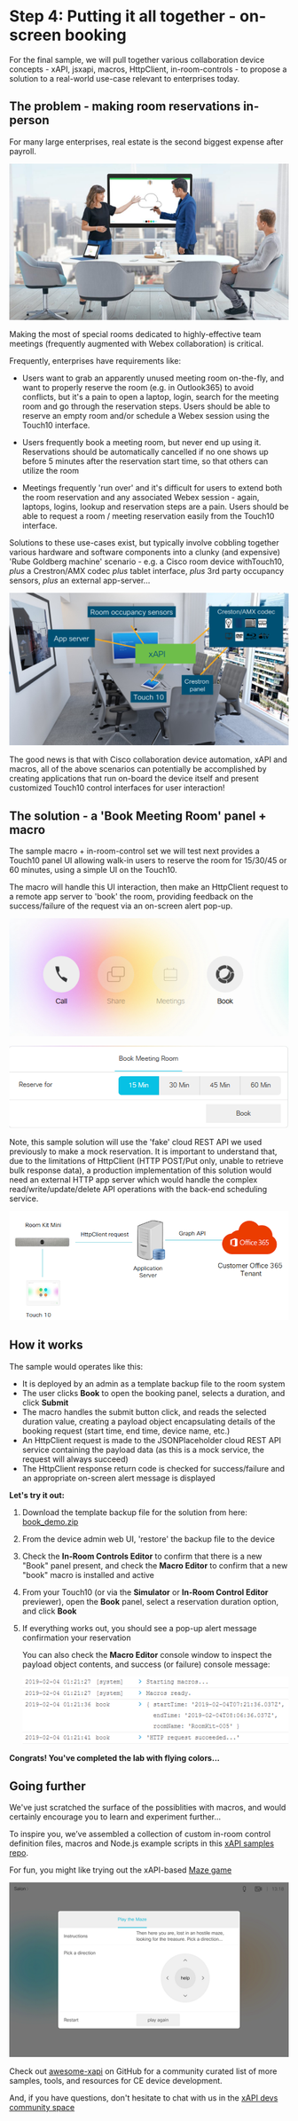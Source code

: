 # Step 4: Putting it all together - on-screen booking

For the final sample, we will pull together various collaboration device concepts - xAPI, jsxapi, macros, HttpClient, in-room-controls - to propose a solution to a real-world use-case relevant to enterprises today.

## The problem - making room reservations in-person

For many large enterprises, real estate is the second biggest expense after payroll.

![Overview](assets/images/step5-overview.png)

Making the most of special rooms dedicated to highly-effective team meetings (frequently augmented with Webex collaboration) is critical.

Frequently, enterprises have requirements like:

* Users want to grab an apparently unused meeting room on-the-fly, and want to properly reserve the room (e.g. in Outlook365) to avoid conflicts, but it's a pain to open a laptop, login, search for the meeting room and go through the reservation steps.  Users should be able to reserve an empty room and/or schedule a Webex session using the Touch10 interface.

* Users frequently book a meeting room, but never end up using it.  Reservations should be automatically cancelled if no one shows up before 5 minutes after the reservation start time, so that others can utilize the room

* Meetings frequently 'run over' and it's difficult for users to extend both the room reservation and any associated Webex session - again, laptops, logins, lookup and reservation steps are a pain.  Users should be able to request a room / meeting reservation easily from the Touch10 interface.

Solutions to these use-cases exist, but typically involve cobbling together various hardware and software components into a clunky (and expensive) 'Rube Goldberg machine' scenario - e.g. a Cisco room device withTouch10, _plus_ a Crestron/AMX codec _plus_ tablet interface, _plus_ 3rd party occupancy sensors, _plus_ an external app-server...

![Compelex](assets/images/step5-rube-goldberg.png)

The good news is that with Cisco collaboration device automation, xAPI and macros, all of the above scenarios can potentially be accomplished by creating applications that run on-board the device itself and present customized Touch10 control interfaces for user interaction!

## The solution - a 'Book Meeting Room' panel + macro

The sample macro + in-room-control set we will test next provides a Touch10 panel UI allowing walk-in users to reserve the room for 15/30/45 or 60 minutes, using a simple UI on the Touch10.  

The macro will handle this UI interaction, then make an HttpClient request to a remote app server to 'book' the room, providing feedback on the success/failure of the request via an on-screen alert pop-up.

![Book](assets/images/step5-book-panel.png)

![Book meeting](assets/images/step5-book-meeting.png)

Note, this sample solution will use the 'fake' cloud REST API we used previously to make a mock reservation.  It is important to understand that, due to the limitations of HttpClient (HTTP POST/Put only, unable to retrieve bulk response data), a production implementation of this solution would need an external HTTP app server which would handle the complex read/write/update/delete API operations with the back-end scheduling service.

![Simple](assets/images/step5-new-architecture.png)

## How it works

The sample would operates like this:

* It is deployed by an admin as a template backup file to the room system
* The user clicks **Book** to open the booking panel, selects a duration, and click **Submit**
* The macro handles the submit button click, and reads the selected duration value, creating a payload object encapsulating details of the booking request (start time, end time, device name, etc.)
* An HttpClient request is made to the JSONPlaceholder cloud REST API service containing the payload data (as this is a mock service, the request will always succeed)
* The HttpClient response return code is checked for success/failure and an appropriate on-screen alert message is displayed

**Let's try it out:**

1. Download the template backup file for the solution from here: [book_demo.zip](assets/book_demo.zip)

1. From the device admin web UI, 'restore' the backup file to the device

2. Check the **In-Room Controls Editor** to confirm that there is a new "Book" panel present, and check the **Macro Editor** to confirm that a new "book" macro is installed and active

3. From your Touch10 (or via the **Simulator** or **In-Room Control Editor** previewer), open the **Book** panel, select a reservation duration option, and click **Book**

4. If everything works out, you should see a pop-up alert message confirmation your reservation

    You can also check the **Macro Editor** console window to inspect the payload object contents, and success (or failure) console message:

    ![Success](assets/images/step5-httpclient-success.png)

**Congrats!  You've completed the lab with flying colors...**

## Going further

We've just scratched the surface of the possiblities with macros, and would certainly encourage you to learn and experiment further...

To inspire you, we’ve assembled a collection of custom in-room control definition files, macros and Node.js example scripts in this [xAPI samples repo](https://github.com/ObjectIsAdvantag/xapi-samples).

For fun, you might like trying out the xAPI-based [Maze game](https://github.com/ObjectIsAdvantag/xapi-samples/tree/master/controls/maze_levels)

![Maze Game](assets/images/step8-maze-game.png)

Check out [awesome-xapi](https://github.com/CiscoDevNet/awesome-xapi) on GitHub for a community curated list of more samples, tools, and resources for CE device development.

And, if you have questions, don't hesitate to chat with us in the [xAPI devs community space](http://bit.ly/join-xapi-devs)
 
